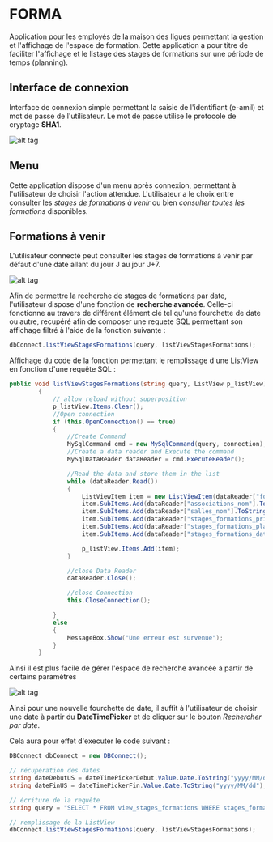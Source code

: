 # FORMA
Application pour les employés de la maison des ligues permettant la gestion et l'affichage de l'espace de formation.
Cette application a pour titre de faciliter l'affichage et le listage des stages de formations sur une période de temps (planning).

## Interface de connexion

Interface de connexion simple permettant la saisie de l'identifiant (e-amil) et mot de passe de l'utilisateur.
Le mot de passe utilise le protocole de cryptage **SHA1**.

![alt tag](https://i.gyazo.com/e888d845b586db269697bdc5498ba13a.png)

## Menu

Cette application dispose d'un menu après connexion, permettant à l'utilisateur de choisir l'action attendue.
L'utilisateur a le choix entre consulter les *stages de formations à venir* ou bien *consulter toutes les formations* disponibles.

## Formations à venir

L'utilisateur connecté peut consulter les stages de formations à venir par défaut d'une date allant du jour J au jour J+7.

![alt tag](https://i.gyazo.com/aa883b48ef15125857bc458b00d271d0.png)

Afin de permettre la recherche de stages de formations par date, l'utilisateur dispose d'une fonction de **recherche avancée**.
Celle-ci fonctionne au travers de différent élément clé tel qu'une fourchette de date ou autre, recupéré afin de composer une requete SQL permettant son affichage filtré à l'aide de la fonction suivante : 

``` c#
dbConnect.listViewStagesFormations(query, listViewStagesFormations);
```

Affichage du code de la fonction permettant le remplissage d'une ListView en fonction d'une requête SQL : 
``` c#
public void listViewStagesFormations(string query, ListView p_listView)
        {
            // allow reload without superposition
            p_listView.Items.Clear();
            //Open connection
            if (this.OpenConnection() == true)
            {
                //Create Command
                MySqlCommand cmd = new MySqlCommand(query, connection);
                //Create a data reader and Execute the command
                MySqlDataReader dataReader = cmd.ExecuteReader();

                //Read the data and store them in the list
                while (dataReader.Read())
                {
                    ListViewItem item = new ListViewItem(dataReader["formations_intitule"].ToString());
                    item.SubItems.Add(dataReader["associations_nom"].ToString());
                    item.SubItems.Add(dataReader["salles_nom"].ToString());
                    item.SubItems.Add(dataReader["stages_formations_prix"].ToString());
                    item.SubItems.Add(dataReader["stages_formations_placeRestantes"].ToString());
                    item.SubItems.Add(dataReader["stages_formations_date"].ToString());

                    p_listView.Items.Add(item);
                }

                //close Data Reader
                dataReader.Close();

                //close Connection
                this.CloseConnection();

            }
            else
            {
                MessageBox.Show("Une erreur est survenue");
            }
        }
```

Ainsi il est plus facile de gérer l'espace de recherche avancée à partir de certains paramètres

![alt tag](https://i.gyazo.com/073ca70ab7ee7bb50167b7ebdf13d3b6.png)

Ainsi pour une nouvelle fourchette de date, il suffit à l'utilisateur de choisir une date à partir du **DateTimePicker** et de cliquer sur le bouton *Rechercher par date*.

Cela aura pour effet d'executer le code suivant : 

``` c#
DBConnect dbConnect = new DBConnect();

// récupération des dates 
string dateDebutUS = dateTimePickerDebut.Value.Date.ToString("yyyy/MM/dd");
string dateFinUS = dateTimePickerFin.Value.Date.ToString("yyyy/MM/dd");

// écriture de la requête
string query = "SELECT * FROM view_stages_formations WHERE stages_formations_date >= '" + dateDebutUS + "' AND stages_formations_date <= '" + dateFinUS + "'";

// remplissage de la ListView
dbConnect.listViewStagesFormations(query, listViewStagesFormations);
```
